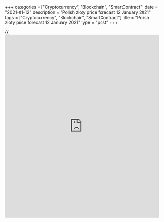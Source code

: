 +++
categories = ["Cryptocurrency", "Blockchain", "SmartContract"]
date = "2021-01-12"
description = "Polish zloty price forecast 12 January 2021"
tags = ["Cryptocurrency", "Blockchain", "SmartContract"]
title = "Polish zloty price forecast 12 January 2021"
type = "post"
+++

{{<iframe id="large-banner" src="https://www.bounty.group/#slide=6.0" width="100%" height="600" scrolling="no" style="border: 0px solid rgb(216, 221, 230); border-radius: 3px;">}}

2021-01-12

2021-01-12

Annoying Polish zloty. Forecast as of 12.01.2021Dmitri Demidenko

The strengthening of the US dollar made some [investor](https://www.fintechee.com/tutorial-for-forex-trading/investor-mode/)s doubt the bright
future of developing countries' currencies, including the Polish zloty.
[USDPLN][1] has started to rise, but is the growth temporary? Let us
discuss the Forex outlook and make up a USDPLN trading plan.

## Fundamental zloty forecast for six months

What is worse for a developing country's currency: rising US Treasury
yields or its own central bank's dissatisfaction with currency's
excessively high rate? The zloty, which successfully started 2021, took
a few steps back and lost all gains amid a rapid rally in the rates of
the American debt market and the National Bank of Poland's
interventions. The President of the National Bank of Poland, Adam
Glapinski, said that even though the current level of the main interest
rate of 0.1% is most suitable for the economy, the central bank may
reduce it in the first quarter.

The dovish stance came as a surprise to both [investor](https://www.fintechee.com/tutorial-for-forex-trading/investor-mode/)s and the Polish
tax authorities. The latter have repeatedly expressed concern that lower
borrowing costs will hurt the banking system's profits and other
interest-sensitive sectors of the economy and lead to a reduction in
budget revenues. The National Bank needs to find a common language with
the government and to establish communication. In particular, according
to Citigroup, the volume of foreign exchange interventions in December
amounted to $6.7 billion. At the same time, rumors circulate in the
market that with their help, the central bank increased the value of
gold and foreign exchange reserves at the end of the year and thus
increased profits, which would then go to the budget.

The critical area for Adam Glapinski and his colleagues is 4.45-4.5 on
[EURPLN][2]. This is not surprising. The lion's share of Poland's
exports goes to the eurozone, and the strengthening of the zloty against
the euro is an extremely undesirable thing for Polish companies
operating in the foreign market. However, the National Bank can succeed
at someone else's expense. The rapid rise in US Treasury yields has
pressed down all EM assets, including their currencies.

### Poland and the United States dynamics of bond yields



 _Source: Trading Economics._

Encouraged by Joe Biden's promise to invest trillions of dollars in the
economy, [investor](https://www.fintechee.com/tutorial-for-forex-trading/investor-mode/)s began to rely on an increase in the emission of US
Treasury bonds, dumping existing securities in the hope of acquiring new
ones at auctions. As a result, the profitability is growing and the EM
currencies promoted at the end of 2020 fell into disgrace for a while. I
do not think that the rally in treasury rates will continue at the same
speed as before. As [history](https://www.fixpro.org/post/chargeless-historical-data-api-backtesting/) shows, if the main driver is the supply of
debt, then the rise in yields is temporary. The pause will weaken the
greenback and restore [investor](https://www.fintechee.com/tutorial-for-forex-trading/investor-mode/)s' interest in EM assets.

Zloty looks like an attractive investment tool. The epidemiological
situation in the country is better than in many European countries and
the United States. The victory over the pandemic and the rapid growth of
the eurozone's GDP, Poland's main trading partner, will catalyze the
[USDPLN][1] trigger.

### The number of COVID-19 infected per 100 thousand people



 _Source: Trading Economics._

### [USDPLN][1] trading plan for six months

In my opinion, the current growth in treasury yields, as well as the
associated strengthening of the US dollar and the weakening of emerging
markets' currencies, will be short-lived. In this regard, it makes sense
to sell [USDPLN][1] on a rise to 3.785 or on a breakout of support at
3.693-3.698 with targets at 3.55 and 3.44.







## Price chart of USDPLN in real time mode

The content of this article reflects the author’s opinion and does not
necessarily reflect the official position of LiteForex. The material
published on this page is provided for informational purposes only and
should not be considered as the provision of investment advice for the
purposes of Directive 2004/39/EC.

Rate this article:

{{value}}

( {{count}} {{title}} )

   1. my.liteforex.com/trading/chart?symbol=USDPLN&returnUrl=true
   2. my.liteforex.com/trading/chart?symbol=EURPLN&returnUrl=true